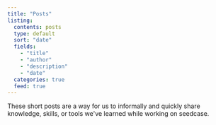 ```yaml
---
title: "Posts"
listing:
  contents: posts
  type: default
  sort: "date"
  fields: 
    - "title"
    - "author"
    - "description"
    - "date"
  categories: true
  feed: true
---
```


These short posts are a way for us to informally and quickly share
knowledge, skills, or tools we've learned while working on seedcase.
